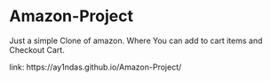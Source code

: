 # Amazon-Project
<p>Just a simple Clone of amazon. Where You can add to cart items and Checkout Cart.</p>
<p>link: https://ay1ndas.github.io/Amazon-Project/</p>
